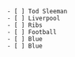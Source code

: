      - [ ] Tod Sleeman
     - [ ] Liverpool  
     - [ ] Ribs
     - [ ] Football
     - [ ] Blue
     - [ ] Blue
